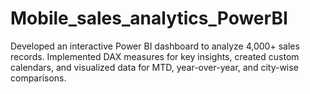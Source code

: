 # Mobile_sales_analytics_PowerBI

Developed an interactive Power BI dashboard to analyze 4,000+ sales records. Implemented DAX measures for key insights, created custom calendars, and visualized data for MTD, year-over-year, and city-wise comparisons.
